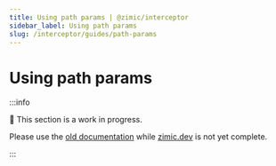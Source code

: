 ```yaml
---
title: Using path params | @zimic/interceptor
sidebar_label: Using path params
slug: /interceptor/guides/path-params
---
```


# Using path params

:::info

🚧 This section is a work in progress.

Please use the [old documentation](https://github.com/zimicjs/zimic/wiki) while [zimic.dev](/) is not yet complete.

:::

